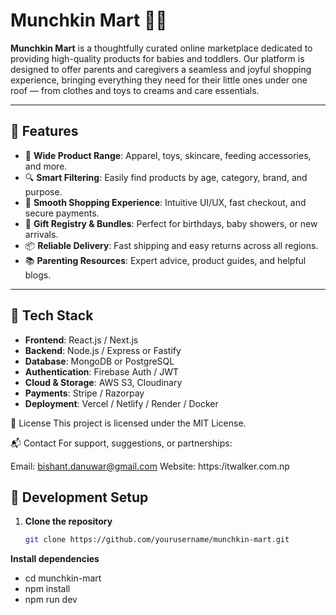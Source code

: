 # Munchkin Mart 👶🛒

**Munchkin Mart** is a thoughtfully curated online marketplace dedicated to providing high-quality products for babies and toddlers. Our platform is designed to offer parents and caregivers a seamless and joyful shopping experience, bringing everything they need for their little ones under one roof — from clothes and toys to creams and care essentials.

---

## 🌟 Features

- 🧸 **Wide Product Range**: Apparel, toys, skincare, feeding accessories, and more.
- 🔍 **Smart Filtering**: Easily find products by age, category, brand, and purpose.
- 🛒 **Smooth Shopping Experience**: Intuitive UI/UX, fast checkout, and secure payments.
- 🎁 **Gift Registry & Bundles**: Perfect for birthdays, baby showers, or new arrivals.
- 📦 **Reliable Delivery**: Fast shipping and easy returns across all regions.
- 📚 **Parenting Resources**: Expert advice, product guides, and helpful blogs.

---

## 🚀 Tech Stack

- **Frontend**: React.js / Next.js  
- **Backend**: Node.js / Express or Fastify  
- **Database**: MongoDB or PostgreSQL  
- **Authentication**: Firebase Auth / JWT  
- **Cloud & Storage**: AWS S3, Cloudinary  
- **Payments**: Stripe / Razorpay  
- **Deployment**: Vercel / Netlify / Render / Docker

📄 License
This project is licensed under the MIT License.

📬 Contact
For support, suggestions, or partnerships:

Email: bishant.danuwar@gmail.com
Website: https:/itwalker.com.np

## 🧪 Development Setup

1. **Clone the repository**
   ```bash
   git clone https://github.com/yourusername/munchkin-mart.git

**Install dependencies**
- cd munchkin-mart
- npm install
- npm run dev

